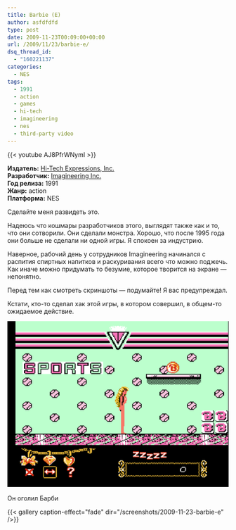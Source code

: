 ```yaml
---
title: Barbie (E)
author: asfdfdfd
type: post
date: 2009-11-23T00:09:00+00:00
url: /2009/11/23/barbie-e/
dsq_thread_id:
  - "160221137"
categories:
  - NES
tags:
  - 1991
  - action
  - games
  - hi-tech
  - imagineering
  - nes
  - third-party video
---
```

{{< youtube AJ8PfrWNymI >}}

**Издатель:** [Hi-Tech Expressions, Inc.][1]  
**Разработчик:** [Imagineering Inc.][2]  
**Год релиза:** 1991  
**Жанр:** action  
**Платформа:** NES

Сделайте меня развидеть это.

Надеюсь что кошмары разработчиков этого, выглядят также как и то, что они сотворили. Они сделали монстра. Хорошо, что после 1995 года они больше не сделали ни одной игры. Я спокоен за индустрию.

Наверное, рабочий день у сотрудников Imagineering начинался с распития спиртных напитков и раскуривания всего что можно поджечь. Как иначе можно придумать то безумие, которое творится на экране — непонятно.

Перед тем как смотреть скриншоты — подумайте! Я вас предупреждал. 

Кстати, кто-то сделал хак этой игры, в котором совершил, в общем-то ожидаемое действие.

![](/screenshots/2009-11-23-barbie-e/NUDEBARBIE/NUDEBRABIE.png)

Он оголил Барби

<!--more-->

{{< gallery caption-effect="fade" dir="/screenshots/2009-11-23-barbie-e" />}}

 [1]: https://www.mobygames.com/company/hi-tech-expressions-inc
 [2]: https://www.mobygames.com/company/imagineering-inc
